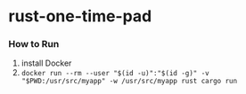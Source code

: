 # rust-one-time-pad

### How to Run
1. install Docker
2. `docker run --rm --user "$(id -u)":"$(id -g)" -v "$PWD:/usr/src/myapp" -w /usr/src/myapp rust cargo run`
